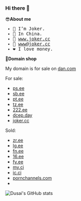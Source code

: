 ### Hi there 👋

😎**About me**

<samp>

- 🤡 I’m Joker.
- 🐰 In China.
- 🔗 www.joker.cc
- 📧 www@joker.cc
- ❤️ I love money.

</samp>

🛒**Domain shop**

My domain is for sale on [dan.com](https://dan.com/domain-seller/joker)

For sale:

- [ps.ee](https://dan.com/buy-domain/ps.ee)
- [sb.ee](https://dan.com/buy-domain/sb.ee)
- [pt.ee](https://dan.com/buy-domain/pt.ee)
- [tz.ee](https://dan.com/buy-domain/tz.ee)
- [222.ee](https://dan.com/buy-domain/222.ee)
- [dcep.day](https://dan.com/buy-domain/dcep.day)
- [joker.cc](https://dan.com/buy-domain/joker.cc)

Sold:
- [zr.ee](https://dan.com/buy-domain/zr.ee)
- [lg.ee](https://dan.com/buy-domain/lg.ee)
- [fn.ee](https://dan.com/buy-domain/fn.ee)
- [16.ee](https://dan.com/buy-domain/16.ee)
- [fy.ee](https://dan.com/buy-domain/fy.ee)
- [my.ci](https://dan.com/buy-domain/my.ci)
- [ic.ci](https://dan.com/buy-domain/tz.ee)
- [pornchannels.com](https://dan.com/buy-domain/pornchannels.com)
- 
![Dusai's GitHub stats](https://github-readme-stats.vercel.app/api?username=zhufacai&show_icons=true&theme=radical)
